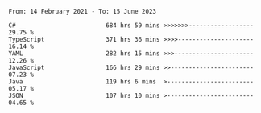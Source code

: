 <!-- [![Top Langs](https://github-readme-stats.vercel.app/api/top-langs/?username=thititongumpun&layout=compact&langs_count=7&theme=prussian)](https://github.com/thititongumpun)
[![Anurag's GitHub stats](https://github-readme-stats.vercel.app/api?username=thititongumpun&hide=stars&show_icons=true&theme=prussian)](https://github.com/thititongumpun) -->

<!--START_SECTION:waka-->

```text
From: 14 February 2021 - To: 15 June 2023

C#                         684 hrs 59 mins >>>>>>>------------------   29.75 %
TypeScript                 371 hrs 36 mins >>>>---------------------   16.14 %
YAML                       282 hrs 15 mins >>>----------------------   12.26 %
JavaScript                 166 hrs 29 mins >>-----------------------   07.23 %
Java                       119 hrs 6 mins  >------------------------   05.17 %
JSON                       107 hrs 10 mins >------------------------   04.65 %
```

<!--END_SECTION:waka-->
